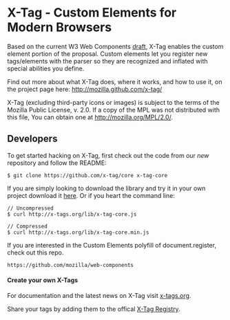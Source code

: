 # X-Tag - Custom Elements for Modern Browsers


Based on the current W3 Web Components [draft][1], X-Tag enables the custom element portion of the proposal.
Custom elements let you register new tags/elements with the parser so they are recognized and inflated with
special abilities you define.

Find out more about what X-Tag does, where it works, and how to use it, on the project page here: http://mozilla.github.com/x-tag/

X-Tag (excluding third-party icons or images) is subject to the terms of the Mozilla Public License, v. 2.0. If a copy of the MPL was not distributed with this file, You can obtain one at http://mozilla.org/MPL/2.0/.

  [1]: https://dvcs.w3.org/hg/webcomponents/raw-file/tip/explainer/index.html       "W3 Web Components Spec (Draft)"

## Developers

To get started hacking on X-Tag, first check out the code from our *new* repository and follow the README:
        
    $ git clone https://github.com/x-tag/core x-tag-core
    


If you are simply looking to download the library and try it in your own project download it [here](http://x-tags.org/lib/x-tag-core.min.js).  Or if you heart the command line:
	
	// Uncompressed
	$ curl http://x-tags.org/lib/x-tag-core.js   

	// Compressed
	$ curl http://x-tags.org/lib/x-tag-core.min.js
	

If you are interested in the Custom Elements polyfill of document.register, check out this repo.

	https://github.com/mozilla/web-components

#### Create your own X-Tags

For documentation and the latest news on X-Tag visit [x-tags.org](http://x-tags.org).

Share your tags by adding them to the offical [X-Tag Registry](http://registry.x-tags.org/).
